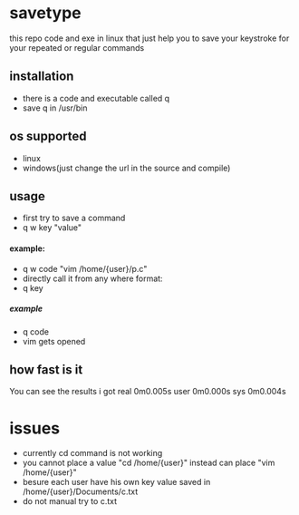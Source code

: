 # savetype
this repo code  and exe in linux that just help you to save your keystroke for your repeated or regular commands
## installation
* there is a code and executable called q 
* save q in /usr/bin
## os supported
* linux
* windows(just change the url in the source and compile)
## usage 
* first try to save a command 
* q w key "value"
#### example:
* q w code "vim /home/{user}/p.c"
* directly call it from any where 
format:
* q key
##### example 
* q code
* vim gets opened 
## how fast is it 
You can see the results i got
real	0m0.005s
user	0m0.000s
sys	0m0.004s

# issues
* currently cd command is not working
* you cannot place a value "cd /home/{user}" instead can place "vim /home/{user}"
* besure each user have his own key value saved in /home/{user}/Documents/c.txt
* do not manual try to c.txt
